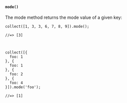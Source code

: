 #### ``mode()``
The mode method returns the mode value of a given key:
	
	collect([1, 3, 3, 6, 7, 8, 9]).mode();
	
	//=> [3]
	
	
	
	collect([{
	  foo: 1
	}, {
	  foo: 1
	}, {
	  foo: 2
	}, {
	  foo: 4
	}]).mode('foo');
	
	//=> [1]